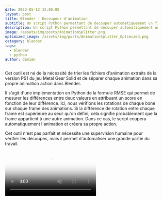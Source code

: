 ```yaml
---
date: 2023-05-12 12:00:00
layout: post
title: Blender - Decoupeur d'animation
subtitle: Un script Python permettant de decouper automatiquement un fichier d'animation en de multiple animation action dans Blender.
description: Un script Python permettant de decouper automatiquement un fichier d'animation en de multiple animation action dans Blender.
image: /assets/img/posts/AnimationSplitter.png
optimized_image: /assets/img/posts/AnimationSplitter_Optimized.png
category: blender
tags:
  - blender
  - python
author: damien
---
```


Cet outil est n&eacute; de la n&eacute;cessit&eacute; de trier les fichiers d&#39;animation extraits de la version PS1 du jeu Metal Gear Solid et de s&eacute;parer chaque animation dans sa propre animation action dans Blender.

Il s&#39;agit d&#39;une impl&eacute;mentation en Python de la formule RMSE qui permet de mesurer les diff&eacute;rences entre deux valeurs en attribuant un score en fonction de leur diff&eacute;rence. Ici, nous v&eacute;rifions les rotations de chaque bone sur chaque frame des animations. Si la diff&eacute;rence de rotation entre chaque frame est sup&eacute;rieure au seuil qu&#39;on d&eacute;fini, cela signifie probablement que la frame appartient &agrave; une autre animation. Dans ce cas, le script coupera automatiquement l&#39;animation et cr&eacute;era sa propre action.

Cet outil n&#39;est pas parfait et n&eacute;cessite une supervision humaine pour v&eacute;rifier les d&eacute;coupes, mais il permet d&#39;automatiser une grande partie du travail.

<div class="video-container">
    <video autoplay loop muted playsinline poster="/assets/img/loading.gif" src="/assets/img/videos/AnimationSlicer.mp4" type="video/mp4" preload="auto"></video>
</div>

